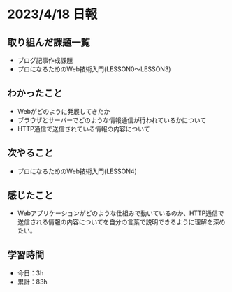 # 2023/4/18 日報
## 取り組んだ課題一覧
- ブログ記事作成課題
- プロになるためのWeb技術入門(LESSON0〜LESSON3)

## わかったこと
- Webがどのように発展してきたか
- ブラウザとサーバーでどのような情報通信が行われているかについて
- HTTP通信で送信されている情報の内容について

## 次やること
- プロになるためのWeb技術入門(LESSON4)

## 感じたこと
- Webアプリケーションがどのような仕組みで動いているのか、HTTP通信で送信される情報の内容についてを自分の言葉で説明できるように理解を深めたい。

## 学習時間
- 今日：3h
- 累計：83h
